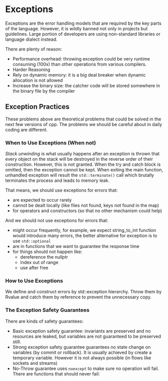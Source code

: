 # Exceptions

Exceptions are the error handling models that are required by the key parts of the language. However, it is wildly banned not only in projects but guidelines. Large portion of developers are using non-standard libraries or language dialect instead.

There are plenty of reason:
- Performance overhead: throwing exception could be very runtime consuming (100x) than other operations from various compilers.
- Harder Reasoning
- Rely on dynamic memory: it is a big deal breaker when dynamic allocation is not allowed
- Increase the binary size: the catcher code will be stored somewhere in the binary file by the compiler

## Exception Practices

These problems above are theoretical problems that could be solved in the next few versions of cpp. The problems we should be careful about in daily coding are different.

### When to Use Exceptions (When not)

*Stack unwinding* is what usually happens after an exception is thrown that every object on the stack will be destroyed in the reverse order of their construction. However, this is not granted. When the try and catch block is omitted, then the exception cannot be kept. When exiting the main function, unhandled exception will result the `std::terminate()` call which brutally terminates the process and leads to memory leak. 

That means, we should use exceptions for errors that:
- are expected to occur rarely
- cannot be dealt locally (like files not found, keys not found in the map)
- for operators and constructors (so that no other mechanism could help)

And we should not use exceptions for errors that:
- might occur frequently, for example, we expect string_to_int function would introduce many errors, the better alternative for exception is to use `std::optional`
- are in functions that we want to guarantee the response time 
- for things should not happen like:
  - dereference the nullptr
  - index out of range 
  - use after free

### How to Use Exceptions

We define and construct errors by std::exception hierarchy. Throw them by Rvalue and catch them by reference to prevent the unnecessary copy.

### The Exception Safety Guarantees

There are kinds of safety guarantees:
- Basic exception safety guarantee: invariants are preserved and no resources are leaked, but variables are not guaranteed to be preserved still.
- Strong exception safety guarantee guarantees no state change on variables (by commit or rollback). It is usually achieved by create a temporary variable. However it is not always possible (in flows like sockets and streams)
- No-Throw guarantee uses `noexcept` to make sure no operation will fail. There are functions that should never fail:

